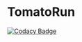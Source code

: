 # TomatoRun
[![Codacy Badge](https://api.codacy.com/project/badge/Grade/6a183a0349f54c4e8a0219a20a321b12)](https://www.codacy.com/app/cheeseonhead/TomatoRun?utm_source=github.com&utm_medium=referral&utm_content=cheeseonhead/TomatoRun&utm_campaign=badger)